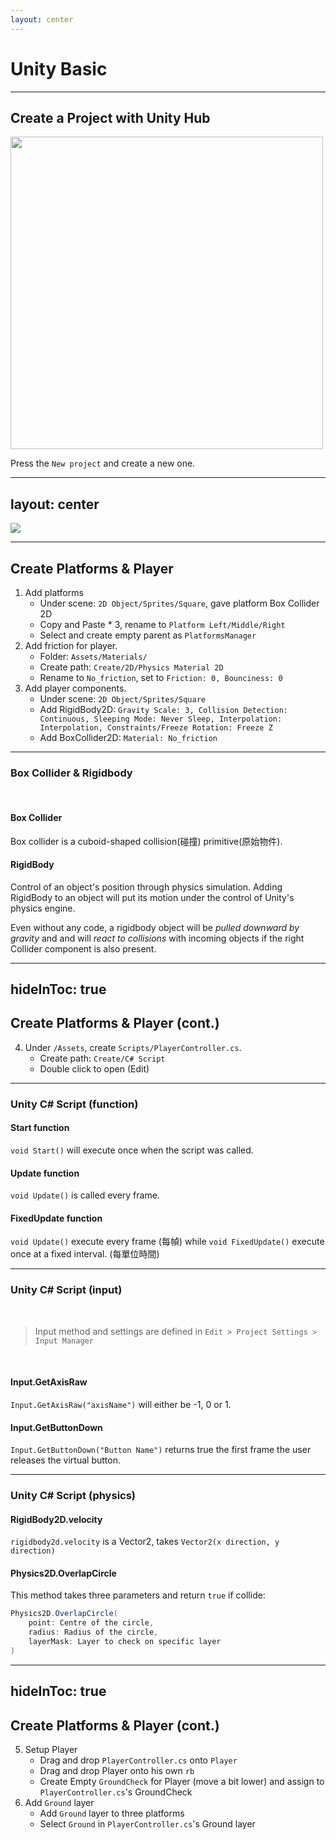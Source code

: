 ```yaml
---
layout: center
---
```


# Unity Basic

---

## Create a Project with Unity Hub

<img src="/sources/Unity_hub.png" style="width:500px;" />

Press the `New project` and create a new one.

---
layout: center
---

<img src="/sources/Editor.png" />

---

## Create Platforms & Player

1. Add platforms
    - Under scene: `2D Object/Sprites/Square`, gave platform Box Collider 2D
    - Copy and Paste * 3, rename to `Platform Left/Middle/Right`
    - Select and create empty parent as `PlatformsManager`
2. Add friction for player.
    - Folder: `Assets/Materials/`
    - Create path: `Create/2D/Physics Material 2D`
    - Rename to `No_friction`, set to `Friction: 0, Bounciness: 0`
3. Add player components.
    - Under scene: `2D Object/Sprites/Square`
    - Add RigidBody2D: `Gravity Scale: 3, Collision Detection: Continuous, Sleeping Mode: Never Sleep, Interpolation: Interpolation, Constraints/Freeze Rotation: Freeze Z`
    - Add BoxCollider2D: `Material: No_friction`

---

### Box Collider & Rigidbody

<br />

#### Box Collider

Box collider is a cuboid-shaped collision(碰撞) primitive(原始物件).

#### RigidBody

Control of an object's position through physics simulation. Adding RigidBody to an object will put its motion under the control of Unity's physics engine.  

Even without any code, a rigidbody object will be *pulled downward by gravity* and and will *react to collisions* with incoming objects 
if the right Collider component is also present.

---
hideInToc: true
---

## Create Platforms & Player (cont.)

4. Under `/Assets`, create `Scripts/PlayerController.cs`.
    - Create path: `Create/C# Script`
    - Double click to open (Edit)

---

### Unity C# Script (function)

#### Start function

`void Start()` will execute once when the script was called.

#### Update function

`void Update()` is called every frame.

#### FixedUpdate function

`void Update()` execute every frame (每幀) while `void FixedUpdate()` execute once at a fixed interval. (每單位時間)

---

### Unity C# Script (input)

<br />

> Input method and settings are defined in `Edit > Project Settings > Input Manager`

<br />

#### Input.GetAxisRaw

`Input.GetAxisRaw("axisName")` will either be -1, 0 or 1.

#### Input.GetButtonDown

`Input.GetButtonDown("Button Name")` returns true the first frame the user releases the virtual button.

---

### Unity C# Script (physics)

#### RigidBody2D.velocity

`rigidbody2d.velocity` is a Vector2, takes `Vector2(x direction, y direction)`

#### Physics2D.OverlapCircle

This method takes three parameters and return `true` if collide: 

```cs
Physics2D.OverlapCircle(
    point: Centre of the circle, 
    radius: Radius of the circle, 
    layerMask: Layer to check on specific layer
)
```

---
hideInToc: true
---

## Create Platforms & Player (cont.)

5. Setup Player
    - Drag and drop `PlayerController.cs` onto `Player`
    - Drag and drop Player onto his own `rb`
    - Create Empty `GroundCheck` for Player (move a bit lower) and assign to `PlayerController.cs`'s GroundCheck
6. Add `Ground` layer
    - Add `Ground` layer to three platforms
    - Select `Ground` in `PlayerController.cs`'s Ground layer
